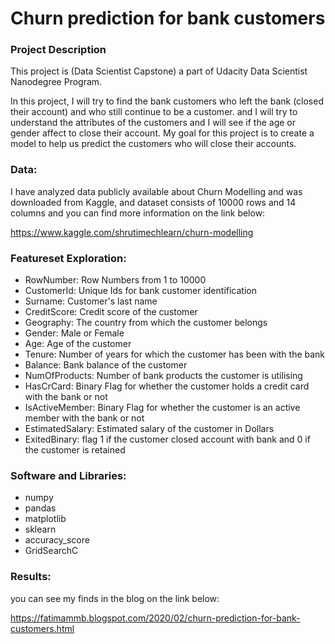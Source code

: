 # Churn prediction for bank customers


### Project Description

This project is (Data Scientist Capstone) a part of Udacity Data Scientist Nanodegree Program.

In this project, I will try to find the bank customers who left the bank (closed their account) and who still continue to be a customer.
and I will try to understand the attributes of the customers and I will see if the age or gender affect to close their account.
My goal for this project is to create a model to help us predict the customers who will close their accounts.

### Data:

I have analyzed data publicly available about Churn Modelling and was downloaded from Kaggle, 
and dataset consists of 10000 rows and 14 columns and you can find more information on the link below:

https://www.kaggle.com/shrutimechlearn/churn-modelling

### Featureset Exploration:

- RowNumber: Row Numbers from 1 to 10000
- CustomerId: Unique Ids for bank customer identification
- Surname: Customer's last name
- CreditScore: Credit score of the customer
- Geography: The country from which the customer belongs
- Gender: Male or Female
- Age: Age of the customer
- Tenure: Number of years for which the customer has been with the bank
- Balance: Bank balance of the customer
- NumOfProducts: Number of bank products the customer is utilising
- HasCrCard: Binary Flag for whether the customer holds a credit card with the bank or not
- IsActiveMember: Binary Flag for whether the customer is an active member with the bank or not
- EstimatedSalary: Estimated salary of the customer in Dollars
- ExitedBinary: flag 1 if the customer closed account with bank and 0 if the customer is retained

### Software and Libraries:

- numpy
- pandas
- matplotlib
- sklearn
- accuracy_score
- GridSearchC
### Results:

you can see my finds in the blog on the link below:

https://fatimammb.blogspot.com/2020/02/churn-prediction-for-bank-customers.html
